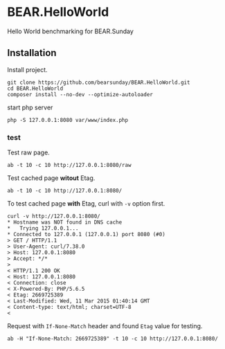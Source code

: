 # BEAR.HelloWorld
Hello World benchmarking for BEAR.Sunday

## Installation
Install project.
```
git clone https://github.com/bearsunday/BEAR.HelloWorld.git
cd BEAR.HelloWorld
composer install --no-dev --optimize-autoloader
```
start php server
```
php -S 127.0.0.1:8080 var/www/index.php
```

### test

Test raw page.
```
ab -t 10 -c 10 http://127.0.0.1:8080/raw
```

Test cached page **witout** Etag.
```
ab -t 10 -c 10 http://127.0.0.1:8080/
```

To test cached page **with** Etag, curl with `-v` option first.
```
curl -v http://127.0.0.1:8080/
* Hostname was NOT found in DNS cache
*   Trying 127.0.0.1...
* Connected to 127.0.0.1 (127.0.0.1) port 8080 (#0)
> GET / HTTP/1.1
> User-Agent: curl/7.38.0
> Host: 127.0.0.1:8080
> Accept: */*
> 
< HTTP/1.1 200 OK
< Host: 127.0.0.1:8080
< Connection: close
< X-Powered-By: PHP/5.6.5
< Etag: 2669725389
< Last-Modified: Wed, 11 Mar 2015 01:40:14 GMT
< Content-type: text/html; charset=UTF-8
< 
```
Request with `If-None-Match` header and found `Etag` value for testing.
```
ab -H "If-None-Match: 2669725389" -t 10 -c 10 http://127.0.0.1:8080/
```
